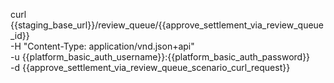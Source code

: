 curl {{staging_base_url}}/review_queue/{{approve_settlement_via_review_queue_id}}  \
    -H "Content-Type: application/vnd.json+api" \
    -u  {{platform_basic_auth_username}}:{{platform_basic_auth_password}} \
    -d {{approve_settlement_via_review_queue_scenario_curl_request}}
